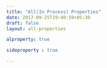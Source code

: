 ```yaml
---
title: "All(In Process) Properties"
date: 2017-09-25T19:40:59+05:30
draft: false
layout: all-properties

alproperty: true

sideproperty : true

---
```

